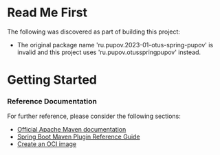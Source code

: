 # Read Me First
The following was discovered as part of building this project:

* The original package name 'ru.pupov.2023-01-otus-spring-pupov' is invalid and this project uses 'ru.pupov.otusspringpupov' instead.

# Getting Started

### Reference Documentation
For further reference, please consider the following sections:

* [Official Apache Maven documentation](https://maven.apache.org/guides/index.html)
* [Spring Boot Maven Plugin Reference Guide](https://docs.spring.io/spring-boot/docs/2.7.14-SNAPSHOT/maven-plugin/reference/html/)
* [Create an OCI image](https://docs.spring.io/spring-boot/docs/2.7.14-SNAPSHOT/maven-plugin/reference/html/#build-image)

